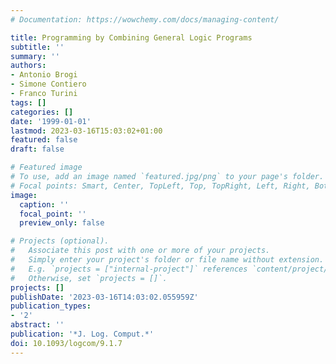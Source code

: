 ```yaml
---
# Documentation: https://wowchemy.com/docs/managing-content/

title: Programming by Combining General Logic Programs
subtitle: ''
summary: ''
authors:
- Antonio Brogi
- Simone Contiero
- Franco Turini
tags: []
categories: []
date: '1999-01-01'
lastmod: 2023-03-16T15:03:02+01:00
featured: false
draft: false

# Featured image
# To use, add an image named `featured.jpg/png` to your page's folder.
# Focal points: Smart, Center, TopLeft, Top, TopRight, Left, Right, BottomLeft, Bottom, BottomRight.
image:
  caption: ''
  focal_point: ''
  preview_only: false

# Projects (optional).
#   Associate this post with one or more of your projects.
#   Simply enter your project's folder or file name without extension.
#   E.g. `projects = ["internal-project"]` references `content/project/deep-learning/index.md`.
#   Otherwise, set `projects = []`.
projects: []
publishDate: '2023-03-16T14:03:02.055959Z'
publication_types:
- '2'
abstract: ''
publication: '*J. Log. Comput.*'
doi: 10.1093/logcom/9.1.7
---
```

